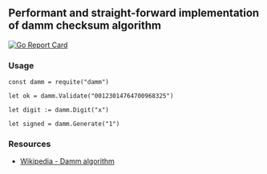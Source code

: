 ## Performant and straight-forward implementation of damm checksum algorithm

[![Go Report Card](https://goreportcard.com/badge/jancajthaml-go/damm)](https://goreportcard.com/report/jancajthaml-go/damm)

### Usage ###

```
const damm = requite("damm")

let ok = damm.Validate("00123014764700968325")

let digit := damm.Digit("x")

let signed = damm.Generate("1")
```

### Resources ###

* [Wikipedia - Damm algorithm](https://en.wikipedia.org/wiki/Damm_algorithm)
